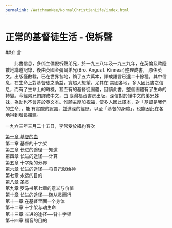 ```yaml
---
permalink: /WatchmanNee/NormalChristianLife/index.html
---
```


# 正常的基督徒生活 - 倪柝聲

##介 言

　　此書信息，多係主僕倪柝聲弟兄，於一九三八年及一九三九年，在英倫及歐陸數地講道記錄，後由英國金彌爾弟兄(Bro. Angus I. Kinnear)整理成書， 原係英文。出版僅數載，已在世界各地，銷了五六萬本，譯成語言已達二十餘種。其中信息，在生命上對基督徒之助益，實超人想望。尤其在 美國各地，多人因此書之信息，而有了生命上的轉機，甚至有的基督徒團體，因讀此書，整個團體有了生命的轉變。今經弟兄們譯成中文，由 臺灣福音書房出版，深信對於懂中文的弟兄姊妹，為助也不會差於英文本。惟願主厚加祝福，使多人因此譯本，對「基督是我們的生命」，能 有實際的認識，並進深的經歷，以至「基督的身體」，也能因此在各地得到增長擴建。

一九六三年三月二十五日，李常受於紐約客次

[第一章 基督的血](/NormalChristianLife/BloodOfJesus.html)  
第二章 基督的十字架  
第三章 长进的途径──知道  
第四章 长进的途径──计算  
第五章 十字架的分界  
第六章 长进的途径──将自己献给神  
第七章 永远的目的  
第八章 圣灵  
第九章 罗马书第七章的意义与价值  
第十章 长进的途径──随从灵而行  
第十一章 在基督里面一个身体  
第十二章 十字架与魂生命  
第十三章 长进的途径──背十字架  
第十四章 福音的目的
